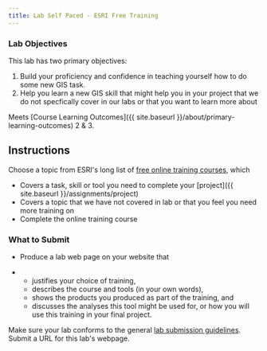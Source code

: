 ```yaml
---
title: Lab Self Paced - ESRI Free Training
---
```


### Lab Objectives

This lab has two primary objectives:

1. Build your proficiency and confidence in teaching yourself how to do some new GIS task.
2. Help you learn a new GIS skill that might help you in your project that we do not specfically cover in our labs or that you want to learn more about

Meets [Course Learning Outcomes]({{ site.baseurl }}/about/primary-learning-outcomes) 2 & 3. 

## Instructions

Choose a topic from ESRI's long list of [free online training courses](http://training.esri.com/gateway/index.cfm?fa=search.results&searchterm=&search=Search&OrderBy=price%20asc&ArcGISVersion=10), which 

- Covers a task, skill or tool you need to complete your [project]({{ site.baseurl }}/assignments/project)
- Covers a topic that we have not covered in lab or that you feel you need more training on
- Complete the online training course



### What to Submit

- Produce a lab web page on your website that 

- - justifies your choice of training,
  - describes the course and tools (in your own words),
  - shows the products you produced as part of the training, and
  - discusses the analyses this tool might be used for, or how you will use this training in your final project.

Make sure your lab conforms to the general [lab submission guidelines](http://a/joewheaton.org/gis-wats-4930-6920/labs#TOC-Lab-Submission-Guidelines). Submit a URL for this lab's webpage.